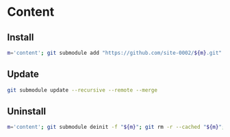# Content

## Install

```sh
m='content'; git submodule add "https://github.com/site-0002/${m}.git" "${m}"
```

## Update

```sh
git submodule update --recursive --remote --merge
```

## Uninstall

```sh
m='content'; git submodule deinit -f "${m}"; git rm -r --cached "${m}"; rm -rf ".git/modules/${m}"; rm -rf "${m}"
```
